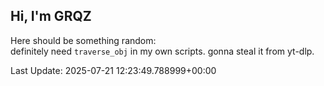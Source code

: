 ## Hi, I'm GRQZ
Here should be something random:  
definitely need `traverse_obj` in my own scripts. gonna steal it from yt-dlp.


Last Update: 2025-07-21 12:23:49.788999+00:00
